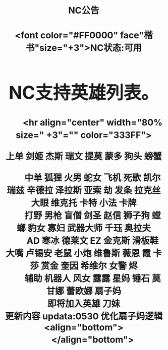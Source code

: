 　　<title>NC官网</title>
　　
　　&nbsp;<h1 align="center">NC公告
　　</h1><h1 align="center"><b><font color="#FF0000" face"楷书"size="+3">NC状态:可用
　　<h1 align="center">NC支持英雄列表。</h1>
　　<hr align="center" width="80% size=" +3"="" color="333FF">
　　<p align="center">上单 剑姬 杰斯 瑞文 提莫 蒙多 狗头 螃蟹 </p>
　　中单 狐狸 火男 蛇女 飞机 死歌 凯尔 瑞兹 辛德拉 泽拉斯 亚索 劫 发条 拉克丝 大眼 维克托 卡特 小法 卡牌 <br>
　　打野 男枪 盲僧 剑圣 赵信 狮子狗 螳螂 豹女 寡妇 武器大师 千珏 奥拉夫<br>
　　AD 寒冰 德莱文 EZ 金克斯 滑板鞋 大嘴 卢锡安 老鼠 小炮 维鲁斯 薇恩 霞 卡莎 赏金 奎因 希维尔 女警 烬<br>
　　辅助 机器人 风女 露露 星妈 锤石 莫甘娜 蕾欧娜 扇子妈<br>
      即将加入英雄  刀妹 <br>
     更新内容 updata:0530 优化扇子妈逻辑<align="bottom">
　　</align="bottom"></font></b></h1>
　
